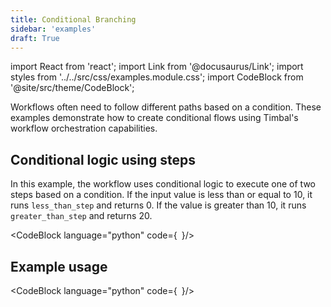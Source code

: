 ```yaml
---
title: Conditional Branching
sidebar: 'examples'
draft: True
---
```


import React from 'react';
import Link from '@docusaurus/Link';
import styles from '../../src/css/examples.module.css';
import CodeBlock from '@site/src/theme/CodeBlock';

Workflows often need to follow different paths based on a condition. These examples demonstrate how to create conditional flows using Timbal's workflow orchestration capabilities.

## Conditional logic using steps

In this example, the workflow uses conditional logic to execute one of two steps based on a condition. If the input value is less than or equal to 10, it runs `less_than_step` and returns 0. If the value is greater than 10, it runs `greater_than_step` and returns 20.

<CodeBlock language="python" code={`
`}/>

## Example usage

<CodeBlock language="python" code={`
`}/>